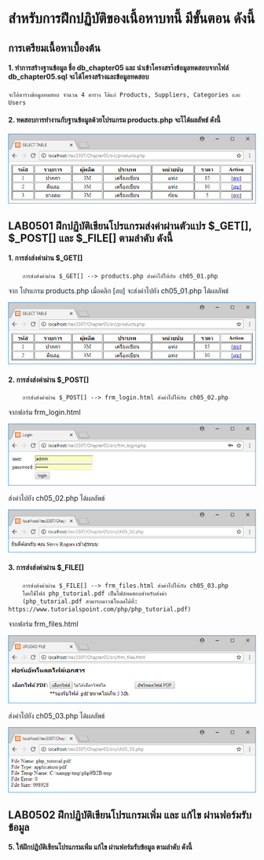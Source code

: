 # สำหรับการฝึกปฏิบัติของเนื้อหาบทนี้ มีขั้นตอน ดังนี้
## การเตรียมเนื้อหาเบื้องต้น
#### 1. ทำการสร้างฐานข้อมูล ชื่อ db_chapter05 และ นำเข้าโครงสรา้งข้อมูลทดสอบจากไฟล์ db_chapter05.sql จะได้โครงสร้างและข้อมูลทดสอบ 
```
จะได้ตารางข้อมูลทดสอบ จำนวน 4 ตาราง ได้แก่ Products, Suppliers, Categories และ Users
```
#### 2. ทดสอบการทำงานกับฐานข้อมูลด้วยโปรแกรม products.php จะไได้ผลลัพธ์ ดังนี้

<img src=../output/products.png>

## LAB0501 ฝึกปฏิบัติเขียนโปรแกรมส่งค่าผ่านตัวแปร $_GET[], $_POST[]  และ $_FILE[] ตามลำดับ ดังนี้
#### 1. การส่งส่งค่าผ่าน $_GET[] 
```
    การส่งส่งค่าผ่าน $_GET[] --> products.php ส่งค่าไปให้กับ ch05_01.php
```
จาก โปรแกรม products.php เมื่อคลิก [ลบ] จะส่งค่าไปยัง ch05_01.php ได้ผลลัพธ์

<img src=../output/ch05_01.png>

#### 2. การส่งส่งค่าผ่าน $_POST[]
```
    การส่งส่งค่าผ่าน $_POST[] --> frm_login.html ส่งค่าไปให้กับ ch05_02.php
```
จากฟอร์ม frm_login.html

<img src=../output/frm_login.png>

ส่งค่าไปยัง ch05_02.php ได้ผลลัพธ์

<img src=../output/ch05_02.png>

#### 3. การส่งส่งค่าผ่าน $_FILE[]
```
    การส่งส่งค่าผ่าน $_FILE[] --> frm_files.html ส่งค่าไปให้กับ ch05_03.php 
    โดยใช้ไฟล์ php_tutorial.pdf เป็นไฟล์ทดสอบสำหรับส่งค่า 
    (php_tutorial.pdf สามารถดาวน์โหลดได้ที่: https://www.tutorialspoint.com/php/php_tutorial.pdf)
```

จากฟอร์ม frm_files.html

<img src=../output/frm_files.png>

ส่งค่าไปยัง ch05_03.php ได้ผลลัพธ์

<img src=../output/ch05_03.png>

## LAB0502 ฝึกปฏิบัติเขียนโปรแกรมเพิ่ม และ แก้ไข ผ่านฟอร์มรับข้อมูล
#### 5. ให้ฝึกปฏิบัติเขียนโปรแกรมเพิ่ม แก้ไข ผ่านฟอร์มรับข้อมูล ตามลำดับ ดังนี้
